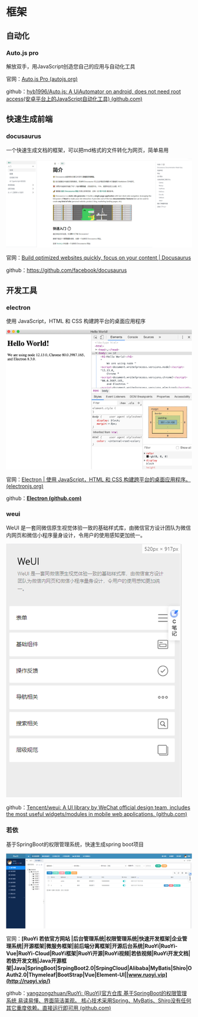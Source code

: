 # 框架

## 自动化

### Auto.js pro

解放双手，用JavaScript创造您自己的应用与自动化工具

官网：[Auto.js Pro (autojs.org)](https://pro.autojs.org/)

github：[hyb1996/Auto.js: A UiAutomator on android, does not need root access(安卓平台上的JavaScript自动化工具) (github.com)](https://github.com/hyb1996/Auto.js)

## 快速生成前端

### docusaurus

一个快速生成文档的框架，可以把md格式的文件转化为网页，简单易用

![](./img/docusaurus.png)

官网：[Build optimized websites quickly, focus on your content | Docusaurus](https://docusaurus.io/)

github：https://github.com/facebook/docusaurus

## 开发工具

### electron

使用 JavaScript，HTML 和 CSS 构建跨平台的桌面应用程序

![ ](./img/electron.png)

官网：[Electron | 使用 JavaScript，HTML 和 CSS 构建跨平台的桌面应用程序。 (electronjs.org)](https://www.electronjs.org/)

github：**[Electron (github.com)](https://github.com/electron)**

### weui

WeUI 是一套同微信原生视觉体验一致的基础样式库，由微信官方设计团队为微信内网页和微信小程序量身设计，令用户的使用感知更加统一。

![ ](./img/weui.png)

github：[Tencent/weui: A UI library by WeChat official design team, includes the most useful widgets/modules in mobile web applications. (github.com)](https://github.com/Tencent/weui)

### 若依

基于SpringBoot的权限管理系统，快速生成spring boot项目

![ ](./img/ruoyi.png)

官网：**[RuoYi 若依官方网站 |后台管理系统|权限管理系统|快速开发框架|企业管理系统|开源框架|微服务框架|前后端分离框架|开源后台系统|RuoYi|RuoYi-Vue|RuoYi-Cloud|RuoYi框架|RuoYi开源|RuoYi视频|若依视频|RuoYi开发文档|若依开发文档|Java开源框架|Java|SpringBoot|SrpingBoot2.0|SrpingCloud|Alibaba|MyBatis|Shiro|OAuth2.0|Thymeleaf|BootStrap|Vue|Element-UI||www.ruoyi.vip](http://ruoyi.vip/)**

github：[yangzongzhuan/RuoYi: (RuoYi)官方仓库 基于SpringBoot的权限管理系统 易读易懂、界面简洁美观。 核心技术采用Spring、MyBatis、Shiro没有任何其它重度依赖。直接运行即可用 (github.com)](https://github.com/yangzongzhuan/RuoYi)
